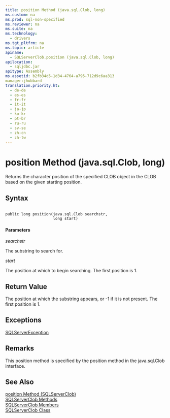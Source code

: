 ```yaml
---
title: position Method (java.sql.Clob, long)
ms.custom: na
ms.prod: sql-non-specified
ms.reviewer: na
ms.suite: na
ms.technology: 
  - drivers
ms.tgt_pltfrm: na
ms.topic: article
apiname: 
  - SQLServerClob.position (java.sql.Clob, long)
apilocation: 
  - sqljdbc.jar
apitype: Assembly
ms.assetid: b2fb34d5-1d34-4764-a795-712d9c6aa313
manager:jhubbard
translation.priority.ht: 
  - de-de
  - es-es
  - fr-fr
  - it-it
  - ja-jp
  - ko-kr
  - pt-br
  - ru-ru
  - sv-se
  - zh-cn
  - zh-tw
---
```

# position Method (java.sql.Clob, long)
  Returns the character position of the specified CLOB object in the CLOB based on the given starting position.  
  
## Syntax  
  
```  
  
public long position(java.sql.Clob searchstr,  
                     long start)  
```  
  
#### Parameters  
 *searchstr*  
  
 The substring to search for.  
  
 *start*  
  
 The position at which to begin searching. The first position is 1.  
  
## Return Value  
 The position at which the substring appears, or \-1 if it is not present. The first position is 1.  
  
## Exceptions  
 [SQLServerException](../content/SQLServerException-Class.md)  
  
## Remarks  
 This position method is specified by the position method in the java.sql.Clob interface.  
  
## See Also  
 [position Method &#40;SQLServerClob&#41;](../content/position-Method--SQLServerClob-.md)   
 [SQLServerClob Methods](../content/SQLServerClob-Methods.md)   
 [SQLServerClob Members](../content/SQLServerClob-Members.md)   
 [SQLServerClob Class](../content/SQLServerClob-Class.md)  
  
  